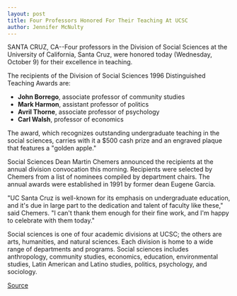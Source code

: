 ```yaml
---
layout: post
title: Four Professors Honored For Their Teaching At UCSC
author: Jennifer McNulty
---
```


SANTA CRUZ, CA--Four professors in the Division of Social Sciences at the  University of California, Santa Cruz, were honored today (Wednesday,  October 9) for their excellence in teaching.

The recipients of the Division of Social Sciences 1996 Distinguished  Teaching Awards are:

* **John Borrego**, associate professor of community studies
* **Mark Harmon**, assistant professor of politics
* **Avril Thorne**, associate professor of psychology
* **Carl Walsh**, professor of economics

The award, which recognizes outstanding undergraduate teaching in the  social sciences, carries with it a $500 cash prize and an engraved plaque  that features a "golden apple."

Social Sciences Dean Martin Chemers announced the recipients at the  annual division convocation this morning. Recipients were selected by  Chemers from a list of nominees compiled by department chairs. The annual  awards were established in 1991 by former dean Eugene Garcia.

"UC Santa Cruz is well-known for its emphasis on undergraduate  education, and it's due in large part to the dedication and talent of faculty  like these," said Chemers. "I can't thank them enough for their fine work, and  I'm happy to celebrate with them today."

Social sciences is one of four academic divisions at UCSC; the others  are arts, humanities, and natural sciences. Each division is home to a wide  range of departments and programs. Social sciences includes anthropology,  community studies, economics, education, environmental studies, Latin  American and Latino studies, politics, psychology, and sociology.

[Source](http://www1.ucsc.edu/news_events/press_releases/archive/96-97/10-96/100996-Four_UCSC_professor.html "Permalink to 100996-Four_UCSC_professor")
